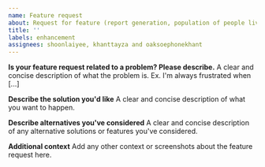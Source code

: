 ```yaml
---
name: Feature request
about: Request for feature (report generation, population of people living and not living in cities)
title: ''
labels: enhancement
assignees: shoonlaiyee, khanttayza and oaksoephonekhant 
---
```


**Is your feature request related to a problem? Please describe.**
A clear and concise description of what the problem is. Ex. I'm always frustrated when [...]

**Describe the solution you'd like**
A clear and concise description of what you want to happen.

**Describe alternatives you've considered**
A clear and concise description of any alternative solutions or features you've considered.

**Additional context**
Add any other context or screenshots about the feature request here.
